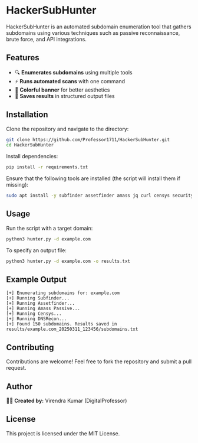 # HackerSubHunter

HackerSubHunter is an automated subdomain enumeration tool that gathers subdomains using various techniques such as passive reconnaissance, brute force, and API integrations.

## Features
- 🔍 **Enumerates subdomains** using multiple tools
- ⚡ **Runs automated scans** with one command
- 🎨 **Colorful banner** for better aesthetics
- 📄 **Saves results** in structured output files

## Installation

Clone the repository and navigate to the directory:
```bash
git clone https://github.com/Professor1711/HackerSubHunter.git
cd HackerSubHunter
```

Install dependencies:
```bash
pip install -r requirements.txt
```

Ensure that the following tools are installed (the script will install them if missing):
```bash
sudo apt install -y subfinder assetfinder amass jq curl censys securitytrails massdns gobuster knockpy dnsrecon
```

## Usage

Run the script with a target domain:
```bash
python3 hunter.py -d example.com
```

To specify an output file:
```bash
python3 hunter.py -d example.com -o results.txt
```

## Example Output
```
[+] Enumerating subdomains for: example.com
[+] Running Subfinder...
[+] Running Assetfinder...
[+] Running Amass Passive...
[+] Running Censys...
[+] Running DNSRecon...
[+] Found 150 subdomains. Results saved in results/example.com_20250311_123456/subdomains.txt
```

## Contributing
Contributions are welcome! Feel free to fork the repository and submit a pull request.

## Author
👨‍💻 **Created by:** Virendra Kumar (DigitalProfessor)

## License
This project is licensed under the MIT License.
